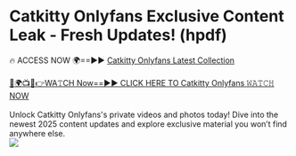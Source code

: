 # Catkitty Onlyfans Exclusive Content Leak - Fresh Updates! (hpdf)

🔥 ACCESS NOW 🌍==►► <a href="https://tinyurl.com/kvy9nzfs" rel="nofollow">Catkitty Onlyfans Latest Collection</a>
<br><br>
[🔴🌍📺📱👉WA𝚃CH Now==►► CLICK HERE TO Catkitty Onlyfans 𝚆𝙰𝚃𝙲𝙷 NOW](https://tinyurl.com/kvy9nzfs)
<br><br>
Unlock Catkitty Onlyfans's private videos and photos today! Dive into the newest 2025 content updates and explore exclusive material you won’t find anywhere else.
<br>
<a href="https://tinyurl.com/kvy9nzfs" rel="nofollow" data-target="animated-image.originalLink"><img src="https://camo.githubusercontent.com/8a4f000d20f83aca3bf7ec5f350d767afa0574a8a352519fd8cfa583a6f93a33/68747470733a2f2f692e696d6775722e636f6d2f644a486b345a712e676966" data-canonical-src="https://i.imgur.com/dJHk4Zq.gif" style="max-width: 100%; display: inline-block;" data-target="animated-image.originalImage"></a>
<br>
